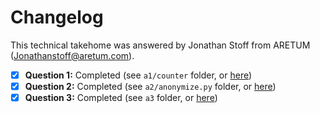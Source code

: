 # Changelog
This technical takehome was answered by Jonathan Stoff from ARETUM (Jonathanstoff@aretum.com).

- [x] **Question 1:** Completed (see `a1/counter` folder, or [here](./a1/counter))
- [x] **Question 2:** Completed (see `a2/anonymize.py` folder, or [here](./a2/anonymize.py))
- [x] **Question 3:** Completed (see `a3` folder, or [here](./a3))
